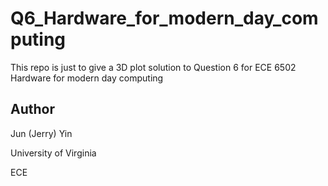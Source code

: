 # Q6_Hardware_for_modern_day_computing
This repo is just to give a 3D plot solution to Question 6 for ECE 6502 Hardware for modern day computing

## Author
Jun (Jerry) Yin

University of Virginia

ECE
